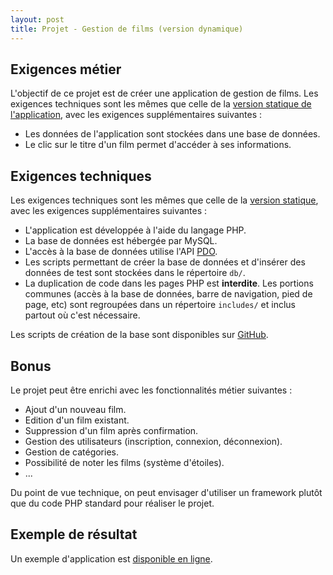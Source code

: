 ```yaml
---
layout: post
title: Projet - Gestion de films (version dynamique)
---
```


## Exigences métier

L'objectif de ce projet est de créer une application de gestion de films. Les exigences techniques sont les mêmes que celle de la [version statique de l'application](mymovies-static), avec les exigences supplémentaires suivantes :

* Les données de l'application sont stockées dans une base de données.
* Le clic sur le titre d'un film permet d'accéder à ses informations.

## Exigences techniques

Les exigences techniques sont les mêmes que celle de la [version statique](mymovies-static), avec les exigences supplémentaires suivantes :

* L'application est développée à l'aide du langage PHP.
* La base de données est hébergée par MySQL.
* L'accès à la base de données utilise l'API [PDO](http://php.net/manual/fr/intro.pdo.php).
* Les scripts permettant de créer la base de données et d'insérer des données de test sont stockées dans le répertoire `db/`.
* La duplication de code dans les pages PHP est **interdite**. Les portions communes (accès à la base de données, barre de navigation, pied de page, etc) sont regroupées dans un répertoire `includes/` et inclus partout où c'est nécessaire.

Les scripts de création de la base sont disponibles sur [GitHub](https://github.com/polytechlyon-isi1web/mymovies/tree/master/db).

## Bonus

Le projet peut être enrichi avec les fonctionnalités métier suivantes :

* Ajout d'un nouveau film.
* Edition d'un film existant.
* Suppression d'un film après confirmation.
* Gestion des utilisateurs (inscription, connexion, déconnexion).
* Gestion de catégories.
* Possibilité de noter les films (système d'étoiles).
* ...

Du point de vue technique, on peut envisager d'utiliser un framework plutôt que du code PHP standard pour réaliser le projet.

## Exemple de résultat

Un exemple d'application est [disponible en ligne](https://mymovies-correction.herokuapp.com/index.php).
